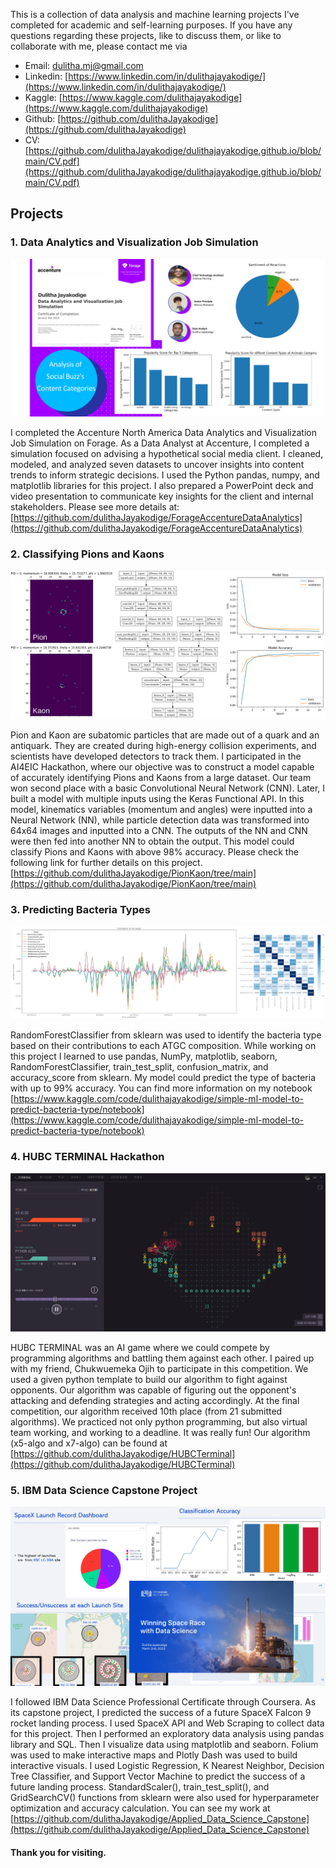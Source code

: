 This is a collection of data analysis and machine learning projects I've completed for academic and self-learning purposes. If you have any questions regarding these projects, like to discuss them, or like to collaborate with me, please contact me via
* Email: dulitha.mj@gmail.com
* Linkedin: [https://www.linkedin.com/in/dulithajayakodige/](https://www.linkedin.com/in/dulithajayakodige/)
* Kaggle: [https://www.kaggle.com/dulithajayakodige](https://www.kaggle.com/dulithajayakodige)
* Github: [https://github.com/dulithaJayakodige](https://github.com/dulithaJayakodige)
* CV: [https://github.com/dulithaJayakodige/dulithajayakodige.github.io/blob/main/CV.pdf](https://github.com/dulithaJayakodige/dulithajayakodige.github.io/blob/main/CV.pdf)

## Projects
### 1. Data Analytics and Visualization Job Simulation

![alt text](accenture2.png)

I completed the Accenture North America Data Analytics and Visualization Job Simulation on Forage.  As a Data Analyst at Accenture, I completed a simulation focused on advising a hypothetical social media client. I cleaned, modeled, and analyzed seven datasets to uncover insights into content trends to inform strategic decisions. I used the Python pandas, numpy, and matplotlib libraries for this project. I also prepared a PowerPoint deck and video presentation to communicate key insights for the client and internal stakeholders. Please see more details at:  [https://github.com/dulithaJayakodige/ForageAccentureDataAnalytics](https://github.com/dulithaJayakodige/ForageAccentureDataAnalytics)

### 2. Classifying Pions and Kaons

![alt text](ClassifingPionKaon.png)

Pion and Kaon are subatomic particles that are made out of a quark and an antiquark. They are created during high-energy collision experiments, and scientists have developed detectors to track them. I participated in the AI4EIC Hackathon, where our objective was to construct a model capable of accurately identifying Pions and Kaons from a large dataset. Our team won second place with a basic Convolutional Neural Network (CNN). Later, I built a model with multiple inputs using the Keras Functional API. In this model, kinematics variables (momentum and angles) were inputted into a Neural Network (NN), while particle detection data was transformed into 64x64 images and inputted into a CNN. The outputs of the NN and CNN were then fed into another NN to obtain the output. This model could classify Pions and Kaons with above 98% accuracy. Please check the following link for further details on this project.
[https://github.com/dulithaJayakodige/PionKaon/tree/main](https://github.com/dulithaJayakodige/PionKaon/tree/main)


### 3. Predicting Bacteria Types 

![alt text](bacteriatypeprediction2.png)

RandomForestClassifier from sklearn was used to identify the bacteria type based on their contributions to each ATGC composition. While working on this project I learned to use pandas, NumPy, matplotlib, seaborn, RandomForestClassifier, train_test_split, confusion_matrix, and accuracy_score from sklearn. My model could predict the type of bacteria with up to 99% accuracy. You can find more information on my notebook [https://www.kaggle.com/code/dulithajayakodige/simple-ml-model-to-predict-bacteria-type/notebook](https://www.kaggle.com/code/dulithajayakodige/simple-ml-model-to-predict-bacteria-type/notebook)


### 4. HUBC TERMINAL Hackathon
![alt text](HUBCTerminal.png)

HUBC TERMINAL was an AI game where we could compete by programming algorithms and battling them against each other. I paired up with my friend, Chukwuemeka Ojih to participate in this competition. We used a given python template to build our algorithm to fight against opponents. Our algorithm was capable of figuring out the opponent's attacking and defending strategies and acting accordingly. At the final competition, our algorithm received 10th place (from 21 submitted algorithms). We practiced not only python programming, but also virtual team working, and working to a deadline. It was really fun! Our algorithm (x5-algo and x7-algo) can be found at [https://github.com/dulithaJayakodige/HUBCTerminal](https://github.com/dulithaJayakodige/HUBCTerminal)



### 5. IBM Data Science Capstone Project
![alt text](IBMDataScience2.png)

I followed IBM Data Science Professional Certificate through Coursera. As its capstone project, I predicted the success of a future SpaceX Falcon 9 rocket landing process. I used SpaceX API and Web Scraping to collect data for this project. Then I   performed an exploratory data analysis using pandas library and SQL. Then I visualize data using matplotlib and seaborn. Folium was used to make interactive  maps and Plotly Dash was used to build interactive visuals. I used Logistic Regression, K Nearest Neighbor, Decision Tree Classifier, and Support Vector Machine to predict the success of a future landing process. StandardScaler(), train_test_split(), and  GridSearchCV() functions from sklearn were also used for hyperparameter optimization and accuracy calculation. You can see my work at [https://github.com/dulithaJayakodige/Applied_Data_Science_Capstone](https://github.com/dulithaJayakodige/Applied_Data_Science_Capstone)


#### Thank you for visiting. 
